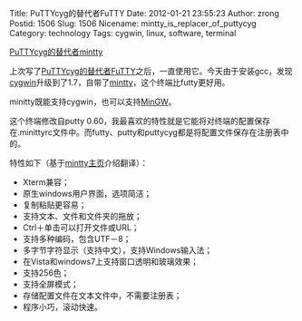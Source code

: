 Title: PuTTYcyg的替代者FuTTY
Date: 2012-01-21 23:55:23
Author: zrong
Postid: 1506
Slug: 1506
Nicename: mintty_is_replacer_of_puttycyg
Category: technology
Tags: cygwin, linux, software, terminal

[PuTTYcyg的替代者mintty](http://zengrong.net/post/1553.htm)

上次写了[PuTTYcyg的替代者FuTTY](http://zengrong.net/post/1506.htm)之后，一直使用它。今天由于安装gcc，发现[cygwin](http://zengrong.net/?s=cygwin)升级到了1.7，自带了[mintty](http://code.google.com/p/mintty/)，这个终端比futty更好用。

minitty既能支持cygwin，也可以支持[MinGW](http://www.mingw.org/)。

这个终端修改自putty 0.60，我最喜欢的特性就是它能将对终端的配置保存在.minittyrc文件中。而futty、putty和puttycyg都是将配置文件保存在注册表中的。

特性如下（基于[mintty主页](http://code.google.com/p/mintty/)介绍翻译）：<!--more-->

- Xterm兼容；
- 原生windows用户界面，选项简洁；
- 复制粘贴更容易；
- 支持文本、文件和文件夹的拖放；
- Ctrl＋单击可以打开文件或URL；
- 支持多种编码，包含UTF－8；
- 多字节字符显示（支持中文），支持Windows输入法；
- 在Vista和windows7上支持窗口透明和玻璃效果；
- 支持256色；
- 支持全屏模式；
- 存储配置文件在文本文件中，不需要注册表；
- 程序小巧，滚动快速。
